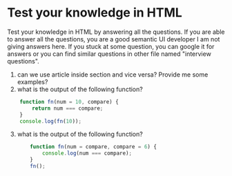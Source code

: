 # Test your knowledge in HTML

Test your knowledge in HTML by answering all the questions. If you are able to answer all the questions, you are a good semantic UI developer
I am not giving answers here. If you stuck at some question, you can google it for answers or you can find similar questions in other file named 
"interview questions".

1. can we use article inside section and vice versa? Provide me some examples?
2. what is the output of the following function?
  ```javascript
      function fn(num = 10, compare) {         
          return num === compare;
      }      
      console.log(fn(10));
```

3. what is the output of the following function?
    ```javascript
        function fn(num = compare, compare = 6) {         
            console.log(num === compare);
        }      
        fn();
  ```
